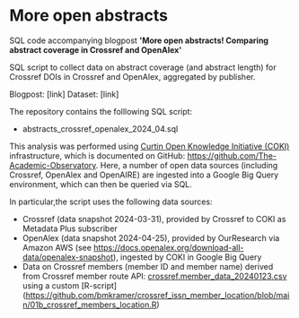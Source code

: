 # More open abstracts
SQL code accompanying blogpost **'More open abstracts! Comparing abstract coverage in Crossref and OpenAlex'**

SQL script to collect data on abstract coverage (and abstract length) for Crossref DOIs in Crossref and OpenAlex, aggregated by publisher.

Blogpost: [link] 
Dataset: [link]

The repository contains the folllowing SQL script:
* abstracts_crossref_openalex_2024_04.sql

This analysis was performed using [Curtin Open Knowledge Initiative (COKI)](https://openknowledge.community/) infrastructure, which is documented on GitHub: https://github.com/The-Academic-Observatory. Here, a number of open data sources (including Crossref, OpenAlex and OpenAIRE) are ingested into a Google Big Query environment, which can then be queried via SQL.

In particular,the script uses the following data sources:
- Crossref (data snapshot 2024-03-31), provided by Crossref to COKI as Metadata Plus subscriber
- OpenAlex (data snapshot 2024-04-25), provided by OurResearch via Amazon AWS (see https://docs.openalex.org/download-all-data/openalex-snapshot), ingested by COKI in Google Big Query
- Data on Crossref members (member ID and member name) derived from Crossref member route API: [crossref.member_data_20240123.csv](https://github.com/bmkramer/crossref_issn_member_location/blob/main/data/2024-01-23/crossref_members_location_2024-01-23.csv) using a custom [R-script] (https://github.com/bmkramer/crossref_issn_member_location/blob/main/01b_crossref_members_location.R) 


